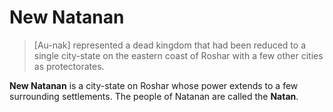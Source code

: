 # New Natanan
> \[Au-nak\] represented a dead kingdom that had been reduced to a single city-state on the eastern coast of Roshar with a few other cities as protectorates.

**New Natanan** is a city-state on Roshar whose power extends to a few surrounding settlements. The people of Natanan are called the **Natan**.
